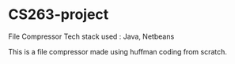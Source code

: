 # CS263-project

  File Compressor
  Tech stack used : Java, Netbeans
  
  This is a file compressor made using huffman coding from scratch.
